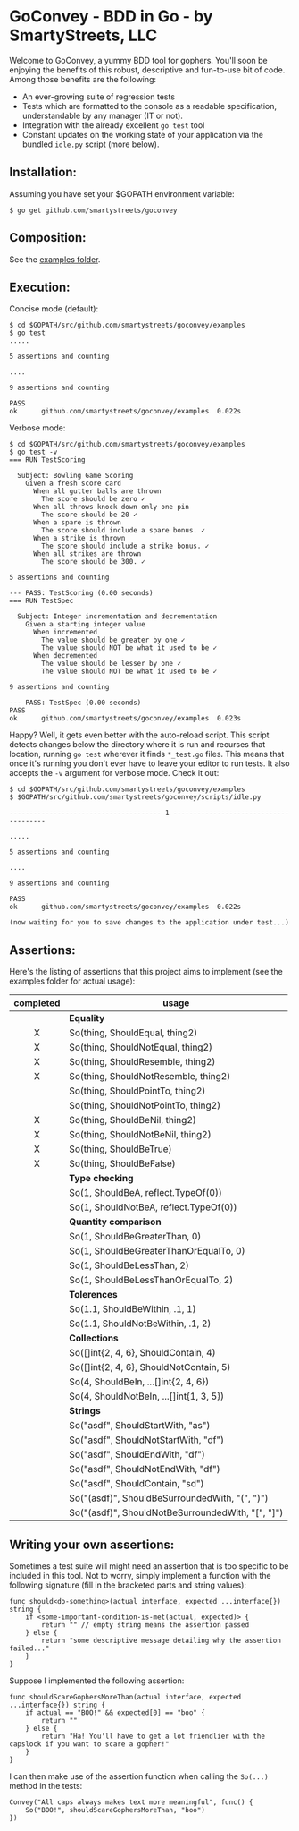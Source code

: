 GoConvey - BDD in Go - by SmartyStreets, LLC
============================================

Welcome to GoConvey, a yummy BDD tool for gophers. You'll soon be enjoying the benefits of
this robust, descriptive and fun-to-use bit of code. Among those benefits are the following:

- An ever-growing suite of regression tests
- Tests which are formatted to the console as a readable specification, understandable by any manager (IT or not).
- Integration with the already excellent `go test` tool
- Constant updates on the working state of your application via the bundled `idle.py` script (more below).


Installation:
-------------

Assuming you have set your $GOPATH environment variable:
	
	$ go get github.com/smartystreets/goconvey



Composition:
------------

See the [examples folder](https://github.com/smartystreets/goconvey/tree/master/examples).


Execution:
----------

Concise mode (default):

	$ cd $GOPATH/src/github.com/smartystreets/goconvey/examples
	$ go test
	.....

	5 assertions and counting

	....

	9 assertions and counting

	PASS
	ok  	github.com/smartystreets/goconvey/examples	0.022s



Verbose mode:

	$ cd $GOPATH/src/github.com/smartystreets/goconvey/examples
	$ go test -v
	=== RUN TestScoring

	  Subject: Bowling Game Scoring 
	    Given a fresh score card 
	      When all gutter balls are thrown 
	        The score should be zero ✓
	      When all throws knock down only one pin 
	        The score should be 20 ✓
	      When a spare is thrown 
	        The score should include a spare bonus. ✓
	      When a strike is thrown 
	        The score should include a strike bonus. ✓
	      When all strikes are thrown 
	        The score should be 300. ✓

	5 assertions and counting

	--- PASS: TestScoring (0.00 seconds)
	=== RUN TestSpec

	  Subject: Integer incrementation and decrementation 
	    Given a starting integer value 
	      When incremented 
	        The value should be greater by one ✓
	        The value should NOT be what it used to be ✓
	      When decremented 
	        The value should be lesser by one ✓
	        The value should NOT be what it used to be ✓

	9 assertions and counting

	--- PASS: TestSpec (0.00 seconds)
	PASS
	ok  	github.com/smartystreets/goconvey/examples	0.023s


Happy? Well, it gets even better with the auto-reload script.  This script detects changes below
the directory where it is run and recurses that location, running `go test` wherever it finds
`*_test.go` files. This means that once it's running you don't ever have to leave your editor
to run tests.  It also accepts the `-v` argument for verbose mode. Check it out:

	$ cd $GOPATH/src/github.com/smartystreets/goconvey/examples
	$ $GOPATH/src/github.com/smartystreets/goconvey/scripts/idle.py

	-------------------------------------- 1 --------------------------------------

	.....

	5 assertions and counting

	....

	9 assertions and counting

	PASS
	ok  	github.com/smartystreets/goconvey/examples	0.022s

	(now waiting for you to save changes to the application under test...)


Assertions:
-----------

Here's the listing of assertions that this project aims to implement 
(see the examples folder for actual usage):


 completed |usage
:---------:|-------------------------------------------------------------
           |__Equality__
     X     |So(thing, ShouldEqual, thing2)
     X     |So(thing, ShouldNotEqual, thing2)
     X     |So(thing, ShouldResemble, thing2)
     X     |So(thing, ShouldNotResemble, thing2)
           |So(thing, ShouldPointTo, thing2)
           |So(thing, ShouldNotPointTo, thing2)
     X     |So(thing, ShouldBeNil, thing2)
     X     |So(thing, ShouldNotBeNil, thing2)
     X     |So(thing, ShouldBeTrue)
     X     |So(thing, ShouldBeFalse)
           |__Type checking__
           |So(1, ShouldBeA, reflect.TypeOf(0))
           |So(1, ShouldNotBeA, reflect.TypeOf(0))
           |__Quantity comparison__
           |So(1, ShouldBeGreaterThan, 0)
           |So(1, ShouldBeGreaterThanOrEqualTo, 0)
           |So(1, ShouldBeLessThan, 2)
           |So(1, ShouldBeLessThanOrEqualTo, 2)
           |__Tolerences__
           |So(1.1, ShouldBeWithin, .1, 1)
           |So(1.1, ShouldNotBeWithin, .1, 2)
           |__Collections__
           |So([]int{2, 4, 6}, ShouldContain, 4)
           |So([]int{2, 4, 6}, ShouldNotContain, 5)
           |So(4, ShouldBeIn, ...[]int{2, 4, 6})
           |So(4, ShouldNotBeIn, ...[]int{1, 3, 5})
           |__Strings__
           |So("asdf", ShouldStartWith, "as")
           |So("asdf", ShouldNotStartWith, "df")
           |So("asdf", ShouldEndWith, "df")
           |So("asdf", ShouldNotEndWith, "df")
           |So("asdf", ShouldContain, "sd")
           |So("(asdf)", ShouldBeSurroundedWith, "(", ")")
           |So("(asdf)", ShouldNotBeSurroundedWith, "[", "]")


Writing your own assertions:
----------------------------

Sometimes a test suite will might need an assertion that is too
specific to be included in this tool. Not to worry, simply implement
a function with the following signature (fill in the bracketed parts
and string values):

    func should<do-something>(actual interface, expected ...interface{}) string {
        if <some-important-condition-is-met(actual, expected)> {
            return "" // empty string means the assertion passed
        } else {
            return "some descriptive message detailing why the assertion failed..."
        }
    }

Suppose I implemented the following assertion:

    func shouldScareGophersMoreThan(actual interface, expected ...interface{}) string {
        if actual == "BOO!" && expected[0] == "boo" {
            return ""
        } else {
            return "Ha! You'll have to get a lot friendlier with the capslock if you want to scare a gopher!"
        }
    }

I can then make use of the assertion function when calling the `So(...)` method in the tests:

    Convey("All caps always makes text more meaningful", func() {
        So("BOO!", shouldScareGophersMoreThan, "boo")
    })
